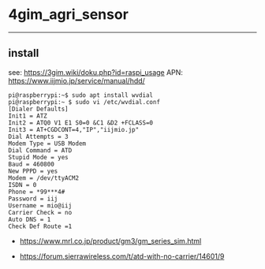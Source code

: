 # 4gim_agri_sensor

---

## install
see: https://3gim.wiki/doku.php?id=raspi_usage
APN: https://www.iijmio.jp/service/manual/hdd/

    pi@raspberrypi:~$ sudo apt install wvdial
    pi@raspberrypi:~ $ sudo vi /etc/wvdial.conf
    [Dialer Defaults]
    Init1 = ATZ
    Init2 = ATQ0 V1 E1 S0=0 &C1 &D2 +FCLASS=0
    Init3 = AT+CGDCONT=4,"IP","iijmio.jp"
    Dial Attempts = 3
    Modem Type = USB Modem
    Dial Command = ATD
    Stupid Mode = yes
    Baud = 460800
    New PPPD = yes
    Modem = /dev/ttyACM2
    ISDN = 0
    Phone = *99***4#
    Password = iij
    Username = mio@iij
    Carrier Check = no
    Auto DNS = 1
    Check Def Route =1


+ https://www.mrl.co.jp/product/gm3/gm_series_sim.html
* https://forum.sierrawireless.com/t/atd-with-no-carrier/14601/9
